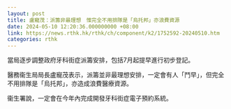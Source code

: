 ```yaml
---
layout: post
title: 盧寵茂：派籌非最理想　惟完全不用排隊是「烏托邦」亦浪費資源
date: 2024-05-10 12:20:36.000000000 +08:00
link: https://news.rthk.hk/rthk/ch/component/k2/1752592-20240510.htm
categories: rthk
---
```


當局逐步調整政府牙科街症派籌安排，包括7月起提早進行初步登記。

醫務衞生局局長盧寵茂表示，派籌並非最理想安排，一定會有人「鬥早」，但完全不用排隊是「烏托邦」，亦造成浪費醫療資源。

衞生署說，一定會在今年內完成開發牙科街症電子預約系統。
